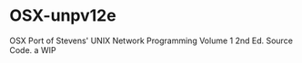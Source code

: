 OSX-unpv12e
===========

OSX Port of Stevens' UNIX Network Programming Volume 1 2nd Ed. Source Code. a WIP

